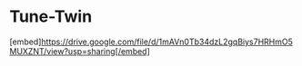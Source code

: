 # Tune-Twin
[embed]https://drive.google.com/file/d/1mAVn0Tb34dzL2gqBiys7HRHmO5MUXZNT/view?usp=sharing[/embed]
